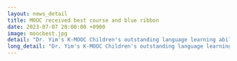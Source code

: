 ```yaml
---
layout: news_detail
title: MOOC received best course and blue ribbon
date: 2023-07-07 20:00:00 +0900
image: moocbest.jpg
detail: "Dr. Yim's K-MOOC Children's outstanding language learning abilities-approach from bilinguals was selected as the best course and was awarded the blue ribbon for four consecutive years."
long_detail: "Dr. Yim's K-MOOC Children's outstanding language learning abilities-approach from bilinguals was selected as the best course and was awarded the blue ribbon for four consecutive years."
---
```


